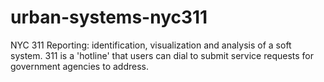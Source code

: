 # urban-systems-nyc311
NYC 311 Reporting: identification, visualization and analysis of a soft system. 311 is a 'hotline' that users can dial to submit service requests for government agencies to address.
